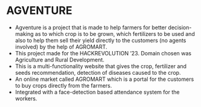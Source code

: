 # AGVENTURE
- Agventure is a project that is made to help farmers for better decision-making as to which crop is to be grown, which fertilizers to be used and also to help them sell their yield directly to the customers (no agents involved) by the help of AGROMART.
- This project made for the HACKREVOLUTION ’23. Domain chosen was Agriculture and Rural Development.
- This is a multi-functionality website that gives the crop, fertilizer and seeds recommendation, detection of diseases caused to the crop.
- An online market called AGROMART which is a portal for the customers to buy crops directly from the farmers.
- Integrated with a face-detection based attendance system for the workers.
